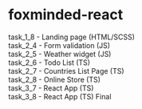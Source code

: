 # foxminded-react
task_1_8 - Landing page (HTML/SCSS) <br>
task_2_4 - Form validation (JS) <br>
task_2_5 - Weather widget (JS) <br>
task_2_6 - Todo List (TS) <br>
task_2_7 - Countries List Page (TS) <br>
task_2_8 - Online Store (TS) <br>
task_3_7 - React App (TS) <br>
task_3_8 - React App (TS) Final
